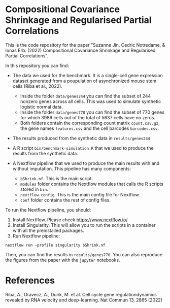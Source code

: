 # Compositional Covariance Shrinkage and Regularised Partial Correlations
This is the code repository for the paper "Suzanne Jin, Cedric Notredame, & Ionas Erb. (2022) Compositional Covariance Shrinkage and Regularised Partial Correlations".

In this repository you can find:
- The data we used for the benchmark. It is a single-cell gene expression dataset generated from a poupulation of asynchronized mouse stem cells (Riba et al., 2022).
   - Inside the folder `data/genes244` you can find the subset of 244 nonzero genes across all cells. This was used to simulate synthetic logistic normal data.
   - Inside the folder `data/genes770` you can find the subset of 770 genes for which 3986 cells out of the total of 5637 cells have no zeros. 
   - Both folders contain the corresponding count matrix `count.csv.gz`, the gene names `features.csv` and the cell barcodes `barcodes.csv`.
- The results produced from the synthetic data in `results/genes244`
   
- A R script `bin/benchmark-simulation.R` that we used to produce the results from the synthetic data.
- A Nextflow pipeline that we used to produce the main results with and without imputation. This pipeline has many components:
   - `bShrink.nf`. This is the main script. 
   - `modules` folder contains the Nextflow modules that calls the R scripts stored in `bin`.
   - `nextflow.config`. This is the main config file for Nextflow.
   - `conf` folder contains the rest of config files.
   
To run the Nextflow pipeline, you should:
1) Install Nextflow. Please check https://www.nextflow.io/
2) Install Singularity. This will allow you to run the scripts in a container with all the preinstalled packages.
3) Run Nextflow pipeline: 
```
nextflow run -profile singularity bShrink.nf
```
Then, you can find the results in `results/genes770`. You can also reproduce the figures from the paper with the `jupyter` notebooks.


# References
Riba, A., Oravecz, A., Durik, M. et al. Cell cycle gene regulationdynamics revealed by RNA velocity and deep-learning. Nat Commun 13, 2865 (2022)